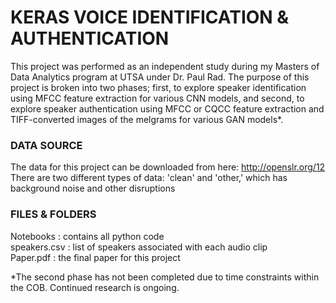 # KERAS VOICE IDENTIFICATION & AUTHENTICATION
This project was performed as an independent study during my Masters of Data Analytics program at UTSA under Dr. Paul Rad. The purpose of this project is broken into two phases; first, to explore speaker identification using MFCC feature extraction for various CNN models, and second, to explore speaker authentication using MFCC or CQCC feature extraction and TIFF-converted images of the melgrams for various GAN models*.

### DATA SOURCE
The data for this project can be downloaded from here: http://openslr.org/12 </br>
There are two different types of data: 'clean' and 'other,' which has background noise and other disruptions

### FILES & FOLDERS
Notebooks : contains all python code </br>
speakers.csv : list of speakers associated with each audio clip </br>
Paper.pdf : the final paper for this project

*The second phase has not been completed due to time constraints within the COB. Continued research is ongoing.
